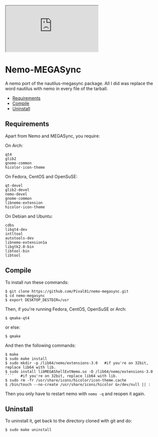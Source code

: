 <iframe src="http://software.opensuse.org/download/iframe?project=home:Pival81&package=lila-hd-icon-theme"></iframe>

# Nemo-MEGASync
A nemo port of the nautilus-megasync package. All I did was replace the word nautilus with nemo in every file of the tarball.

* [Requirements](#requirements)
* [Compile](#compile)
* [Uninstall](#uninstall)


## Requirements

Apart from Nemo and MEGASync, you require:

On Arch:
````
qt4
glib2
gnome-common
hicolor-icon-theme
````

On Fedora, CentOS and OpenSuSE:
````
qt-devel
glib2-devel
nemo-devel
gnome-common
libnemo-extension
hicolor-icon-theme
````

On Debian and Ubuntu:
````
cdbs
libqt4-dev
intltool
autotools-dev
libnemo-extension1a
libgtk2.0-bin
libtool-bin
libtool
````
## Compile

To install run these commands:
````
$ git clone https://github.com/Pival81/nemo-megasync.git
$ cd nemo-megasync
$ export DESKTOP_DESTDIR=/usr
````
Then, if you're running Fedora, CentOS, OpenSuSE or Arch:
````
$ qmake-qt4
````
or else:
````
$ qmake
````
And then the following commands:
````
$ make
$ sudo make install
$ sudo mkdir -p /lib64/nemo/extensions-3.0   #if you're on 32bit, replace lib64 with lib.
$ sudo install libMEGAShellExtNemo.so -D /lib64/nemo/extensions-3.0 ````   #if you're on 32bit, replace lib64 with lib.
$ sudo rm -fr /usr/share/icons/hicolor/icon-theme.cache
$ /bin/touch --no-create /usr/share/icons/hicolor &>/dev/null || :
````
Then you only have to restart nemo with ```` nemo -q ```` and reopen it again.

## Uninstall

To uninstall it, get back to the directory cloned with git and do:
````
$ sudo make uninstall
````
